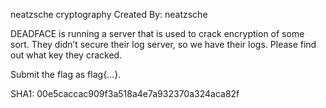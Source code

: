 neatzsche cryptography
Created By: neatzsche

DEADFACE is running a server that is used to crack encryption of some sort. They didn’t secure their log server, so we have their logs. Please find out what key they cracked.

Submit the flag as flag{...}.

SHA1: 00e5caccac909f3a518a4e7a932370a324aca82f
